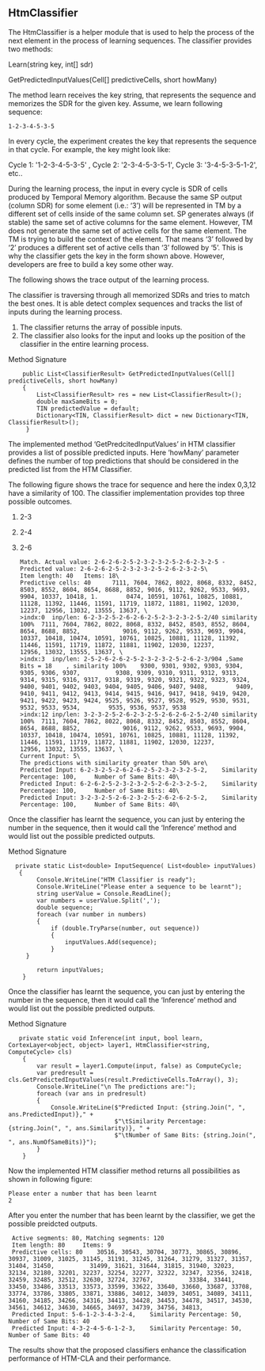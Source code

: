 ## HtmClassifier
The HtmClassifier is a helper module that is used to help the process of the next element in the process of learning sequences.
The classifier provides two methods:

Learn(string key, int[] sdr)

GetPredictedInputValues(Cell[] predictiveCells, short howMany)

The method learn receives the key string, that represents the sequence and memorizes the SDR for the given key.
Assume, we learn following sequence: 
~~~
1-2-3-4-5-3-5
~~~

In every cycle, the experiment creates the key that represents the sequence in that cycle. For example, the key might look like:

Cycle 1: '1-2-3-4-5-3-5' , 
Cycle 2: '2-3-4-5-3-5-1', 
Cycle 3: '3-4-5-3-5-1-2', 
etc..

During the learning process, the input in every cycle is SDR of cells produced by Temporal Memory algorithm. Because the same SP output (column SDR) for some element (i.e.: ‘3’) will be represented in TM by a different set of cells inside of the same column set. SP generates always (if stable) the same set of active columns for the same element. However, TM does not generate the same set of active cells for the same element. The TM is trying to build the context of the element.
That means ‘3’ followed by ‘2’ produces a different set of active cells than ‘3’ followed by ‘5’. This is why the classifier gets the key in the form shown above. However, developers are free to build a key some other way.

The following shows the trace output of the learning process.

The classifier is traversing through all memorized SDRs and tries to match the best ones. It is able detect complex sequences and tracks the list of inputs during the learning process.

1.	The classifier returns the array of possible inputs.
2.	The classifier also looks for the input and looks up the position of the classifier in the entire learning process.

Method Signature

        public List<ClassifierResult> GetPredictedInputValues(Cell[] predictiveCells, short howMany)
        {
            List<ClassifierResult> res = new List<ClassifierResult>();
            double maxSameBits = 0;
            TIN predictedValue = default;
            Dictionary<TIN, ClassifierResult> dict = new Dictionary<TIN, ClassifierResult>();
         }

The implemented method ‘GetPredcitedInputValues’ in HTM classifier provides a list of possible predicted inputs. Here ‘howMany’ parameter defines the number of top predictions that should be considered in the predicted list from the HTM Classifier.


The following figure shows the trace for  sequence and here the index 0,3,12 have a similarity of 100. The classifier implementation provides top three possible outcomes. 
1. 2-3
2. 2-4
3. 2-6

       Match. Actual value: 2-6-2-6-2-5-2-3-2-3-2-5-2-6-2-3-2-5 - Predicted value: 2-6-2-6-2-5-2-3-2-3-2-5-2-6-2-3-2-5\
       Item length: 40	 Items: 18\
       Predictive cells: 40 	 7111, 7604, 7862, 8022, 8068, 8332, 8452, 8503, 8552, 8604, 8654, 8688, 8852, 9016, 9112, 9262, 9533, 9693, 9904, 10337, 10418, 1.        0474, 10591, 10761, 10825, 10881, 11128, 11392, 11446, 11591, 11719, 11872, 11881, 11902, 12030, 12237, 12956, 13032, 13555, 13637, \
       >indx:0	inp/len: 6-2-3-2-5-2-6-2-6-2-5-2-3-2-3-2-5-2/40	similarity 100%	 7111, 7604, 7862, 8022, 8068, 8332, 8452, 8503, 8552, 8604, 8654, 8688, 8852,            9016, 9112, 9262, 9533, 9693, 9904, 10337, 10418, 10474, 10591, 10761, 10825, 10881, 11128, 11392, 11446, 11591, 11719, 11872, 11881, 11902, 12030, 12237,          12956, 13032, 13555, 13637, \
       >indx:3	inp/len: 2-5-2-6-2-6-2-5-2-3-2-3-2-5-2-6-2-3/904 ,Same Bits = 18	, similarity 100% 	 9300, 9301, 9302, 9303, 9304, 9305, 9306, 9307,          9308, 9309, 9310, 9311, 9312, 9313, 9314, 9315, 9316, 9317, 9318, 9319, 9320, 9321, 9322, 9323, 9324, 9400, 9401, 9402, 9403, 9404, 9405, 9406, 9407, 9408,        9409, 9410, 9411, 9412, 9413, 9414, 9415, 9416, 9417, 9418, 9419, 9420, 9421, 9422, 9423, 9424, 9525, 9526, 9527, 9528, 9529, 9530, 9531, 9532, 9533, 9534,        9535, 9536, 9537, 9538 
       >indx:12	inp/len: 3-2-3-2-5-2-6-2-3-2-5-2-6-2-6-2-5-2/40	similarity 100%	 7111, 7604, 7862, 8022, 8068, 8332, 8452, 8503, 8552, 8604, 8654, 8688, 8852,            9016, 9112, 9262, 9533, 9693, 9904, 10337, 10418, 10474, 10591, 10761, 10825, 10881, 11128, 11392, 11446, 11591, 11719, 11872, 11881, 11902, 12030, 12237,          12956, 13032, 13555, 13637, \
       Current Input: 5\
       The predictions with similarity greater than 50% are\
       Predicted Input: 6-2-3-2-5-2-6-2-6-2-5-2-3-2-3-2-5-2,	Similarity Percentage: 100, 	Number of Same Bits: 40\
       Predicted Input: 6-2-6-2-5-2-3-2-3-2-5-2-6-2-3-2-5-2,	Similarity Percentage: 100, 	Number of Same Bits: 40\
       Predicted Input: 3-2-3-2-5-2-6-2-3-2-5-2-6-2-6-2-5-2,	Similarity Percentage: 100, 	Number of Same Bits: 40\


Once the classifier has learnt the sequence, you can just by entering the number in the sequence, then it would call the ‘Inference’ method and would list out the possible predicted outputs.

Method Signature

      private static List<double> InputSequence( List<double> inputValues)
       {
            Console.WriteLine("HTM Classifier is ready");
            Console.WriteLine("Please enter a sequence to be learnt");
            string userValue = Console.ReadLine();
            var numbers = userValue.Split(',');
            double sequence;
            foreach (var number in numbers)
            {
                if (double.TryParse(number, out sequence))
                {
                    inputValues.Add(sequence);
                }
         }

            return inputValues;
        }
        
Once the classifier has learnt the sequence, you can just by entering the number in the sequence, then it would call the ‘Inference’ method and would list out the possible predicted outputs.

Method Signature

       private static void Inference(int input, bool learn, CortexLayer<object, object> layer1, HtmClassifier<string, ComputeCycle> cls)
        {
            var result = layer1.Compute(input, false) as ComputeCycle;
            var predresult = cls.GetPredictedInputValues(result.PredictiveCells.ToArray(), 3);
            Console.WriteLine("\n The predictions are:");
            foreach (var ans in predresult)
            {
                Console.WriteLine($"Predicted Input: {string.Join(", ", ans.PredictedInput)}," +
                                  $"\tSimilarity Percentage: {string.Join(", ", ans.Similarity)}, " +
                                  $"\tNumber of Same Bits: {string.Join(", ", ans.NumOfSameBits)}");
            }
        }


Now the implemented HTM classifier method returns all possibilities as shown in following figure:

    Please enter a number that has been learnt
    2

After you enter the number that has been learnt by the classifier, we get the possible preidcted outputs.

  
     Active segments: 80, Matching segments: 120
     Item length: 80	 Items: 9
     Predictive cells: 80 	 30516, 30543, 30704, 30773, 30865, 30896, 30937, 31009, 31025, 31145, 31191, 31245, 31264, 31279, 31327, 31357, 31404, 31450,          31499, 31621, 31644, 31815, 31940, 32023, 32134, 32180, 32201, 32237, 32254, 32277, 32322, 32347, 32356, 32418, 32459, 32485, 32512, 32630, 32724, 32767,          33384, 33441, 33450, 33486, 33513, 33573, 33599, 33622, 33640, 33660, 33687, 33708, 33774, 33786, 33805, 33871, 33886, 34012, 34039, 34051, 34089, 34111,          34160, 34185, 34266, 34316, 34413, 34428, 34453, 34478, 34517, 34530, 34561, 34612, 34630, 34665, 34697, 34739, 34756, 34813, 
     Predicted Input: 5-6-1-2-3-4-3-2-4,	Similarity Percentage: 50, 	Number of Same Bits: 40
     Predicted Input: 4-3-2-4-5-6-1-2-3,	Similarity Percentage: 50, 	Number of Same Bits: 40

The results show that the proposed classifiers enhance the classification performance of HTM-CLA and their performance.




